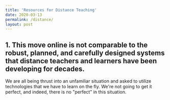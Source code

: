 ```yaml
---
title: 'Resources for Distance Teaching'
date: 2020-03-13
permalink: /distance/
layout: post
---
```


## 1. This move online is not comparable to the robust, planned, and carefully designed systems that distance teachers and learners have been developing for decades.

We are all being thrust into an unfamiliar situation and asked to utilize technologies that we have to learn on the fly. We're not going to get it perfect, and indeed, there is no "perfect" in this situation. 
